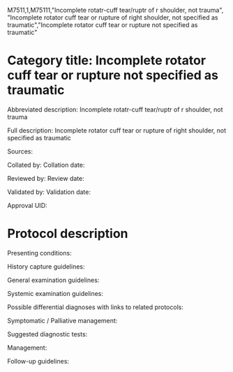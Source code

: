 M7511,1,M75111,"Incomplete rotatr-cuff tear/ruptr of r shoulder, not trauma", "Incomplete rotator cuff tear or rupture of right shoulder, not specified as traumatic","Incomplete rotator cuff tear or rupture not specified as traumatic"
# Category title: Incomplete rotator cuff tear or rupture not specified as traumatic

Abbreviated description: Incomplete rotatr-cuff tear/ruptr of r shoulder, not trauma

Full description: Incomplete rotator cuff tear or rupture of right shoulder, not specified as traumatic

Sources:

Collated by:
Collation date:

Reviewed by:
Review date:

Validated by:
Validation date:

Approval UID:

# Protocol description

Presenting conditions:

History capture guidelines:

General examination guidelines:

Systemic examination guidelines:

Possible differential diagnoses with links to related protocols:

Symptomatic / Palliative management:

Suggested diagnostic tests:

Management:

Follow-up guidelines:
